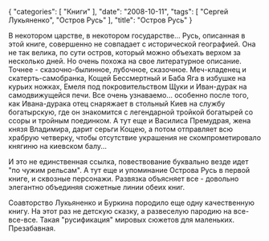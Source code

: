 {
   "categories": [
      "Книги"
   ],
   "date": "2008-10-11",
   "tags": [
      "Сергей Лукьяненко", "Остров Русь"
   ],
   "title": "Остров Русь"
}

В некотором царстве, в некотором государстве... Русь, описанная в этой книге, совершенно не совпадает с исторической географией. Она не так велика, по сути остров, который можно объехать верхом за несколько дней. Но очень похожа на свое литературное описание. Точнее - сказочно-былинное, лубочное, сказочное. Меч-кладенец и скатерть-самобранка, Кощей Бессмертный и Баба Яга в избушке на курьих ножках, Емеля под покровительством Щуки и Иван-дурак на самодвижущейся печи. Все очень узнаваемо... особенно после того, как Ивана-дурака отец снаряжает в стольный Киев на службу богатырскую, где он знакомится с легендарной тройкой богатырей со ссоры и тройным поединком. А тут еще и Василиса Премудрая, жена князя Владимира, дарит серьги Кощею, а потом отправляет всю храбрую четверку, чтобы отсутствие украшения не скомпрометировало княгиню на киевском балу...

И это не единственная ссылка, повествование буквально везде идет "по чужим рельсам". А тут еще и упоминание Острова Русь в первой книге, и сквозные персонажи. Развязка объясняет все - довольно элегантно объединяя сюжетные линии обеих книг.

Соавторство Лукьяненко и Буркина породило еще одну качественную книгу. На этот раз не детскую сказку, а развеселую пародию на все-все-все. Такая "русификация" мировых сюжетов для маленьких. Презабавная.
